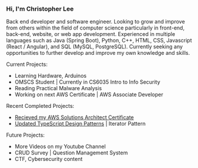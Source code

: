 ### Hi, I'm Christopher Lee

Back end developer and software engineer. Looking to grow and improve from others within the field of computer science particularly in front-end, back-end, website, or web app development. Experienced in multiple languages such as Java (Spring Boot), Python, C++, HTML, CSS, Javascript (React / Angular), and SQL (MySQL, PostgreSQL). Currently seeking any opportunities to further develop and improve my own knowledge and skills.

Current Projects:
* Learning Hardware, Arduinos
* OMSCS Student | Currently in CS6035 Intro to Info Security
* Reading Practical Malware Analysis
* Working on next AWS Certificate | AWS Associate Developer

Recent Completed Projects:
* [Recieved my AWS Solutions Architect Certificate](https://www.credly.com/badges/3f37536b-8495-4ddb-91f4-f83cd9f4e381/public_url)
* [Updated TypeScript Design Patterns](https://github.com/choicespecs/TypescriptDesignPatterns) | Iterator Pattern

Future Projects:
* More Videos on my Youtube Channel
* CRUD Survey | Question Management System 
* CTF, Cybersecurity content


